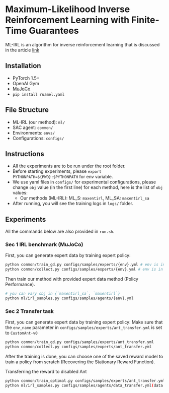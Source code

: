 # Maximum-Likelihood Inverse Reinforcement Learning with Finite-Time Guarantees
ML-IRL is an algorithm for inverse reinforcement learning that is discussed in the article [link](https://proceedings.neurips.cc/paper_files/paper/2022/file/41bd71e7bf7f9fe68f1c936940fd06bd-Paper-Conference.pdf)

## Installation
- PyTorch 1.5+
- OpenAI Gym
- [MuJoCo](https://www.roboti.us/license.html)
- `pip install ruamel.yaml` 


## File Structure
- ML-IRL (our method): `ml/`
- SAC agent: `common/`
- Environments: `envs/`
- Configurations: `configs/`

## Instructions
- All the experiments are to be run under the root folder. 
- Before starting experiments, please `export PYTHONPATH=${PWD}:$PYTHONPATH` for env variable. 
- We use yaml files in `configs/` for experimental configurations, please change `obj` value (in the first line) for each method, here is the list of `obj` values:
    -  Our methods (ML-IRL): ML_S: `maxentirl`, ML_SA: `maxentirl_sa`
- After running, you will see the training logs in `logs/` folder.

## Experiments
All the commands below are also provided in `run.sh`.

### Sec 1 IRL benchmark (MuJoCo)
First, you can generate expert data by training expert policy:
```bash
python common/train_gd.py configs/samples/experts/{env}.yml # env is in {hopper, walker2d, halfcheetah, ant}
python common/collect.py configs/samples/experts/{env}.yml # env is in {hopper, walker2d, halfcheetah, ant}
```

Then train our method with provided expert data method (Policy Performance).

```bash
# you can vary obj in {`maxentirl_sa`, `maxentirl`}
python ml/irl_samples.py configs/samples/agents/{env}.yml
```

### Sec 2 Transfer task
First, you can generate expert data by training expert policy:
Make sure that the `env_name` parameter in `configs/samples/experts/ant_transfer.yml` is set to `CustomAnt-v0`
```bash
python common/train_gd.py configs/samples/experts/ant_transfer.yml
python common/collect.py configs/samples/experts/ant_transfer.yml
```

After the training is done, you can choose one of the saved reward model to train a policy from scratch (Recovering the Stationary Reward Function).

Transferring the reward to disabled Ant

```bash 
python common/train_optimal.py configs/samples/experts/ant_transfer.yml
python ml/irl_samples.py configs/samples/agents/data_transfer.yml(data transfer)
```
